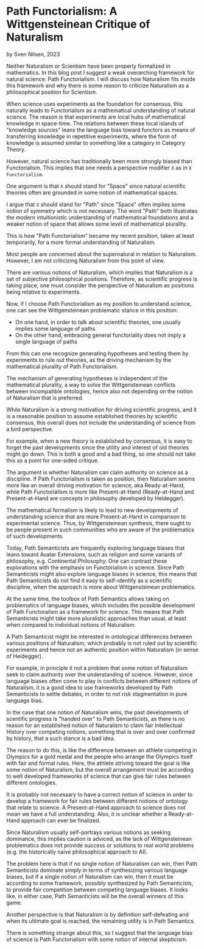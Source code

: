 # Path Functorialism: A Wittgensteinean Critique of Naturalism
by Sven Nilsen, 2023

Neither Naturalism or Scientism have been properly formalized in mathematics.
In this blog post I suggest a weak overarching framework for natural science: Path Functorialism.
I will discuss how Naturalism fits inside this framework and why there is some reason to criticize Naturalism
as a philosophical position for Scientism.

When science uses experiments as the foundation for consensus,
this naturally leads to Functorialism as a mathematical understanding of natural science.
The reason is that experiments are local hubs of mathematical knowledge in space-time.
The relations between these local islands of "knowledge sources"
leans the language bias toward functors as means of transferring knowledge in repetitive experiments,
where the form of knowledge is assumed similar to something like a category in Category Theory.

However, natural science has traditionally been more strongly biased than Functorialism.
This implies that one needs a perspective modifier `X` as in `X Functorialism`.

One argument is that `X` should stand for "Space" since natural scientific theories
often are grounded in some notion of mathematical spaces.

I argue that `X` should stand for "Path" since "Space" often implies some notion of symmetry
which is not necessary. The word "Path" both illustrates the modern intuitionistic understanding
of mathematical foundations and a weaker notion of space that allows some level of mathematical plurality.

This is how "Path Functorialism" became my recent position, taken at least temporarily,
for a more formal understanding of Naturalism.

Most people are concerned about the supernatural in relation to Naturalism.
However, I am not criticizing Naturalism from this point of view.

There are various notions of Naturalism, which implies that Naturalism is a set of subjective philosophical positions.
Therefore, as scientific progress is taking place,
one must consider the perspective of Naturalism as positions being relative to experiments.

Now, if I choose Path Functorialism as my position to understand science,
one can see the Wittgensteinean problematic stance in this position:

- On one hand, in order to talk about scientific theories, one usually implies some language of paths
- On the other hand, embracing general functoriality does not imply a single language of paths

From this can one recognize generating hypotheses and testing them by experiments to rule out theories,
as the driving mechanism by the mathematical plurality of Path Functorialism.

The mechanism of generating hypotheses is independent of the mathematical plurality,
a way to solve the Wittgensteinean conflicts between incompatible ontologies,
hence also not depending on the notion of Naturalism that is preferred.

While Naturalism is a strong motivation for driving scientific progress,
and it is a reasonable position to assume established theories by scientific consensus,
this overall does not include the understanding of science from a bird perspective.

For example, when a new theory is established by consensus,
it is easy to forget the past developments since the utility and interest of old theories might go down.
This is both a good and a bad thing, so one should not take this as a point for one-sided critique.

The argument is whether Naturalism can claim authority on science as a discipline.
If Path Functorialism is taken as position, then Naturalism seems more like an overall driving motivation for science,
aka Ready-at-Hand, while Path Functorialism is more like Present-at-Hand (Ready-at-Hand and Present-at-Hand are concepts in philosophy developed by Heidegger).

The mathematical formalism is likely to lead to new developments of understanding science
that are more Present-at-Hand in comparison to experimental science.
Thus, by Wittgensteinean synthesis, there ought to be people present in such communities
who are aware of the problematics of such developments.

Today, Path Semanticists are frequently exploring language biases that leans toward Avatar Extensions,
such as religion and some variants of philosophy, e.g. Continental Philosophy.
One can contrast these explorations with the emphasis on Functorialism in science.
Since Path Semanticists might also explore language biases in science,
this means that Path Semanticists do not find it easy to self-identify as a scientific discipline,
when the approach is more about Wittgensteinean problematics.

At the same time, the toolbox of Path Semantics allows taking on problematics of language biases,
which includes the possible development of Path Functoralism as a framework for science.
This means that Path Semanticists might take more pluralistic approaches than usual,
at least when compared to individual notions of Naturalism.

A Path Semanticist might be interested in ontological differences between various positions of Naturalism,
which probably is not ruled out by scientific experiments and hence not an authentic position within Naturalism (in sense of Heidegger).

For example, in principle it not a problem that some notion of Naturalism seek to claim authority over the understanding of science.
However, since language biases often come to play in conflicts between different notions of Naturalism,
it is a good idea to use frameworks developed by Path Semanticists to settle debates,
in order to not risk stagmentation in pure language bias.

In the case that one notion of Naturalism wins, the past developments of scentific progress
is "handed over" to Path Semanticists, as there is no reason for an established notion of Naturalism
to claim fair Intellectual History over competing notions,
something that is over and over confirmed by history, that a such stance is a bad idea.

The reason to do this, is like the difference between an athlete competing in Olympics for a gold medal
and the people who arrange the Olympics itself with fair and formal rules.
Here, the athlete striving toward the goal is like some notion of Naturalism,
but the overall arrangement must be according to well developed frameworks of science that can give
fair rules between different ontologies.

It is probably not necessary to have a correct notion of science in order to develop a framework
for fair rules between different notions of ontology that relate to science.
A Present-at-Hand approach to science does not mean we have a full understanding.
Also, it is unclear whether a Ready-at-Hand approach can ever be finalized.

Since Naturalism usually self-portrays various notions as seeking dominance,
this implies caution is adviced, as the lack of Wittgensteinean problematics does not provide
success or solutions to real world problems (e.g. the historically naive philosophical approach to AI).

The problem here is that if no single notion of Naturalism can win,
then Path Semanticists dominate simply in terms of synthesizing various language biases,
but if a single notion of Naturalism can win,
then it must be according to some framework, possibly synthesized by Path Semanticists,
to provide fair competition between competing language biases.
It looks like, in either case, Path Semanticists will be the overall winners of this game.

Another perspective is that Naturalism is by definition self-defeating and
when its ultimate goal is reached, the remaining utility is in Path Semantics.

There is something strange about this, so I suggest that the language bias of science
is Path Functorialism with some notion of internal skepticism.
